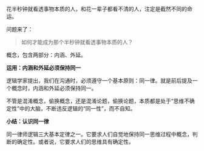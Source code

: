 花半秒钟就看透事物本质的人，和花一辈子都看不清的人，注定是截然不同的命运。

问题来了：
> 如何才能成为那个半秒钟就看透事物本质的人？

概念，包含两部分：内涵、外延。

**运用：内涵和外延必须保持同一**

逻辑学家提出，我们在沟通时，必须遵守一个基本原则：同一律。就是前后提及一个概念时，内涵和外延必须保持同一。

不管是混淆概念，偷换概念，还是混淆论题，偷换论题，本质都是处于“思维不确定性”中的大脑，不断违反逻辑的“同一性”，而不自知。



**小结：认识同一律**

同一律师逻辑三大基本定律之一。它要求人们自觉地保持同一思维过程中概念，判断的确定性。或者说，它要求人们的思维具有确定性。

